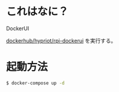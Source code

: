 # これはなに？

DockerUI

[dockerhub/hypriot/rpi-dockerui](https://hub.docker.com/r/hypriot/rpi-dockerui/) を実行する。

# 起動方法

```bash
$ docker-compose up -d
```
